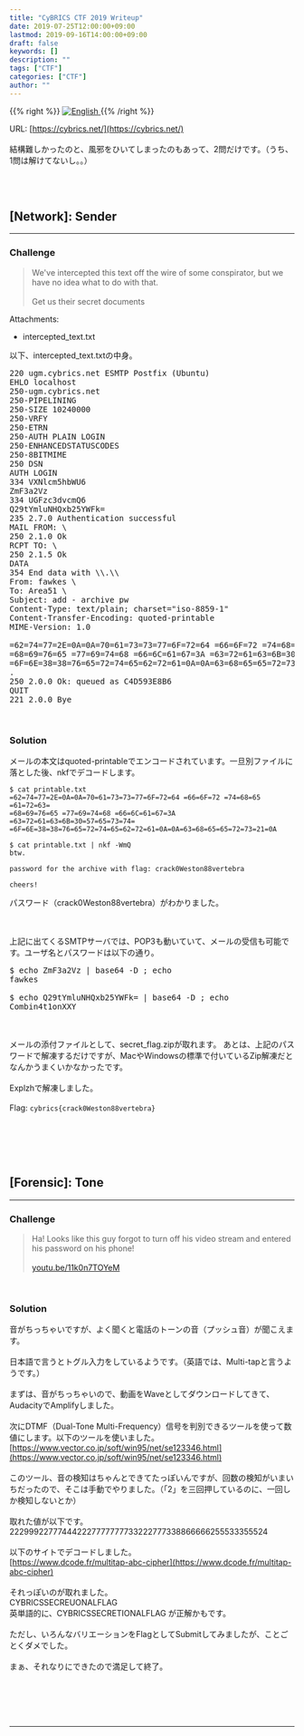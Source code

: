 ```yaml
---
title: "CyBRICS CTF 2019 Writeup"
date: 2019-07-25T12:00:00+09:00
lastmod: 2019-09-16T14:00:00+09:00
draft: false
keywords: []
description: ""
tags: ["CTF"]
categories: ["CTF"]
author: ""
---
```

{{% right %}}
<a href="https://translate.google.com/translate?hl=en&sl=ja&tl=en&u=https%3A%2F%2Fcaptureamerica.github.io%2Fwriteups%2Fpost%2Fcybrics_ctf_2019%2F">
<img src="https://captureamerica.github.io/writeups/img/En.png" alt="English">
</a>
{{% /right %}}

URL: [https://cybrics.net/](https://cybrics.net/)
<br /><br />
結構難しかったのと、風邪をひいてしまったのもあって、2問だけです。（うち、1問は解けてないし。。）

<br /><br />
## [Network]: Sender
- - -
### Challenge
> We've intercepted this text off the wire of some conspirator, but we have no idea what to do with that.
<br /><br />
Get us their secret documents

Attachments:

- intercepted_text.txt

以下、intercepted_text.txtの中身。
<pre>
220 ugm.cybrics.net ESMTP Postfix (Ubuntu)
EHLO localhost
250-ugm.cybrics.net
250-PIPELINING
250-SIZE 10240000
250-VRFY
250-ETRN
250-AUTH PLAIN LOGIN
250-ENHANCEDSTATUSCODES
250-8BITMIME
250 DSN
AUTH LOGIN
334 VXNlcm5hbWU6
ZmF3a2Vz
334 UGFzc3dvcmQ6
Q29tYmluNHQxb25YWFk=
235 2.7.0 Authentication successful
MAIL FROM: \<fawkes@ugm.cybrics.net>
250 2.1.0 Ok
RCPT TO: \<area51@af.mil>
250 2.1.5 Ok
DATA
354 End data with \<CR>\<LF>.\<CR>\<LF>
From: fawkes \<fawkes@ugm.cybrics.net>
To: Area51 \<area51@af.mil>
Subject: add - archive pw
Content-Type: text/plain; charset="iso-8859-1"
Content-Transfer-Encoding: quoted-printable
MIME-Version: 1.0

=62=74=77=2E=0A=0A=70=61=73=73=77=6F=72=64 =66=6F=72 =74=68=65 =61=72=63=
=68=69=76=65 =77=69=74=68 =66=6C=61=67=3A =63=72=61=63=6B=30=57=65=73=74=
=6F=6E=38=38=76=65=72=74=65=62=72=61=0A=0A=63=68=65=65=72=73=21=0A
.
250 2.0.0 Ok: queued as C4D593E8B6
QUIT
221 2.0.0 Bye
</pre>


<br />

### Solution
メールの本文はquoted-printableでエンコードされています。一旦別ファイルに落とした後、nkfでデコードします。

```
$ cat printable.txt
=62=74=77=2E=0A=0A=70=61=73=73=77=6F=72=64 =66=6F=72 =74=68=65 =61=72=63=
=68=69=76=65 =77=69=74=68 =66=6C=61=67=3A =63=72=61=63=6B=30=57=65=73=74=
=6F=6E=38=38=76=65=72=74=65=62=72=61=0A=0A=63=68=65=65=72=73=21=0A

$ cat printable.txt | nkf -WmQ
btw.

password for the archive with flag: crack0Weston88vertebra

cheers!
```

パスワード（crack0Weston88vertebra）がわかりました。


<br /><br />
上記に出てくるSMTPサーバでは、POP3も動いていて、メールの受信も可能です。ユーザ名とパスワードは以下の通り。

<pre>
$ echo ZmF3a2Vz | base64 -D ; echo
fawkes

$ echo Q29tYmluNHQxb25YWFk= | base64 -D ; echo
Combin4t1onXXY
</pre>

<br /><br />
メールの添付ファイルとして、secret_flag.zipが取れます。
あとは、上記のパスワードで解凍するだけですが、MacやWindowsの標準で付いているZip解凍だとなんかうまくいかなかったです。
<br /><br />
Explzhで解凍しました。
<br /><br />
Flag:
`cybrics{crack0Weston88vertebra}`


<br /><br />
<br /><br />
## [Forensic]: Tone
- - -
### Challenge
> Ha! Looks like this guy forgot to turn off his video stream and entered his password on his phone!
<br /><br />
[youtu.be/11k0n7TOYeM](youtu.be/11k0n7TOYeM)

<br />

### Solution

音がちっちゃいですが、よく聞くと電話のトーンの音（プッシュ音）が聞こえます。
<br /><br />
日本語で言うとトグル入力をしているようです。（英語では、Multi-tapと言うようです。）
<br /><br />
まずは、音がちっちゃいので、動画をWaveとしてダウンロードしてきて、AudacityでAmplifyしました。
<br /><br />
次にDTMF（Dual-Tone Multi-Frequency）信号を判別できるツールを使って数値にします。以下のツールを使いました。<br />
[https://www.vector.co.jp/soft/win95/net/se123346.html](https://www.vector.co.jp/soft/win95/net/se123346.html)
<br /><br />
このツール、音の検知はちゃんとできてたっぽいんですが、回数の検知がいまいちだったので、そこは手動でやりました。（「2」を三回押しているのに、一回しか検知しないとか）
<br /><br />
取れた値が以下です。<br />
222999227774442227777777733222777338866666255533355524
<br /><br />
以下のサイトでデコードしました。<br />
[https://www.dcode.fr/multitap-abc-cipher](https://www.dcode.fr/multitap-abc-cipher)
<br /><br />
それっぽいのが取れました。<br />
CYBRICSSECREUONALFLAG
<br />
英単語的に、CYBRICSSECRETIONALFLAG が正解かもです。
<br /><br />
ただし、いろんなバリエーションをFlagとしてSubmitしてみましたが、ことごとくダメでした。
<br /><br />
まぁ、それなりにできたので満足して終了。


<br /><br />
<br /><br />
- - -
<br /><br />
<br /><br />
